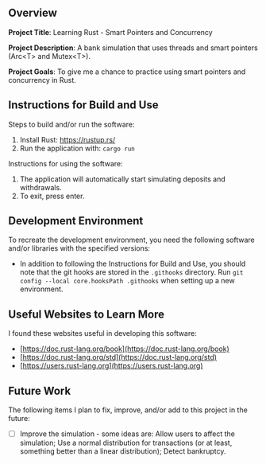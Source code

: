 ## Overview

**Project Title**: Learning Rust - Smart Pointers and Concurrency

**Project Description**: A bank simulation that uses threads and smart pointers (Arc\<T\> and Mutex\<T\>).

**Project Goals**: To give me a chance to practice using smart pointers and concurrency in Rust.

## Instructions for Build and Use

Steps to build and/or run the software:

1. Install Rust: https://rustup.rs/
2. Run the application with: `cargo run`

Instructions for using the software:

1. The application will automatically start simulating deposits and withdrawals.
2. To exit, press enter.

## Development Environment

To recreate the development environment, you need the following software and/or libraries with the specified versions:

* In addition to following the Instructions for Build and Use, you should note that the git hooks are stored in the `.githooks` directory. Run `git config --local core.hooksPath .githooks` when setting up a new environment.

## Useful Websites to Learn More

I found these websites useful in developing this software:

* [https://doc.rust-lang.org/book](https://doc.rust-lang.org/book)
* [https://doc.rust-lang.org/std](https://doc.rust-lang.org/std)
* [https://users.rust-lang.org](https://users.rust-lang.org)

## Future Work

The following items I plan to fix, improve, and/or add to this project in the future:

* [ ] Improve the simulation - some ideas are: Allow users to affect the simulation; Use a normal distribution for transactions (or at least, something better than a linear distribution); Detect bankruptcy.

